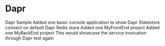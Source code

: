 # Dapr
Dapr Sample
Added one basic console application to show Dapr Statestore connect on 
default Dapr Redis store
Added one MyFrontEnd project
Added one MyBackEnd project 
This would showcase the service invocation through Dapr 
test again

